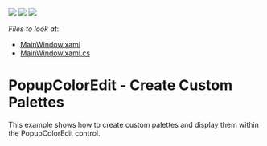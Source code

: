 <!-- default badges list -->
![](https://img.shields.io/endpoint?url=https://codecentral.devexpress.com/api/v1/VersionRange/128645211/21.1.5%2B)
[![](https://img.shields.io/badge/Open_in_DevExpress_Support_Center-FF7200?style=flat-square&logo=DevExpress&logoColor=white)](https://supportcenter.devexpress.com/ticket/details/E2357)
[![](https://img.shields.io/badge/📖_How_to_use_DevExpress_Examples-e9f6fc?style=flat-square)](https://docs.devexpress.com/GeneralInformation/403183)
<!-- default badges end -->
<!-- default file list -->
*Files to look at*:

* [MainWindow.xaml](./CS/DXEditors_PopupColorEdit/MainWindow.xaml)
* [MainWindow.xaml.cs](./CS/DXEditors_PopupColorEdit/MainWindow.xaml.cs)
<!-- default file list end -->
# PopupColorEdit - Create Custom Palettes


<p>This example shows how to create custom palettes and display them within the PopupColorEdit control.</p>

<br/>


